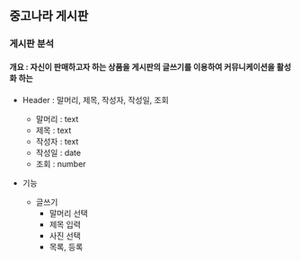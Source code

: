 ## 중고나라 게시판
### 게시판 분석

#### 개요 : 자신이 판매하고자 하는 상품을 게시판의 글쓰기를 이용하여 커뮤니케이션을 활성화 하는  
+ Header : 말머리, 제목, 작성자, 작성일, 조회

  + 말머리 : text
  + 제목 : text
  + 작성자 : text
  + 작성일 : date
  + 조회 : number

+ 기능
  + 글쓰기
    + 말머리 선택
    + 제목 입력
    + 사진 선택
    + 목록, 등록
   

